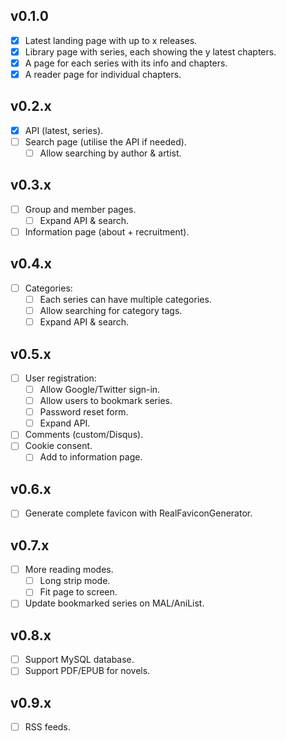 ## v0.1.0

- [x] Latest landing page with up to x releases.
- [x] Library page with series, each showing the y latest chapters.
- [x] A page for each series with its info and chapters.
- [x] A reader page for individual chapters.

## v0.2.x

- [x] API (latest, series).
- [ ] Search page (utilise the API if needed).
  - [ ] Allow searching by author & artist.

## v0.3.x

- [ ] Group and member pages.
  - [ ] Expand API & search.
- [ ] Information page (about + recruitment).

## v0.4.x

- [ ] Categories:
  - [ ] Each series can have multiple categories.
  - [ ] Allow searching for category tags.
  - [ ] Expand API & search.

## v0.5.x

- [ ] User registration:
  - [ ] Allow Google/Twitter sign-in.
  - [ ] Allow users to bookmark series.
  - [ ] Password reset form.
  - [ ] Expand API.
- [ ] Comments (custom/Disqus).
- [ ] Cookie consent.
  - [ ] Add to information page.

## v0.6.x

- [ ] Generate complete favicon with RealFaviconGenerator.

## v0.7.x

- [ ] More reading modes.
  - [ ] Long strip mode.
  - [ ] Fit page to screen.
- [ ] Update bookmarked series on MAL/AniList.

## v0.8.x

- [ ] Support MySQL database.
- [ ] Support PDF/EPUB for novels.

## v0.9.x

- [ ] RSS feeds.

